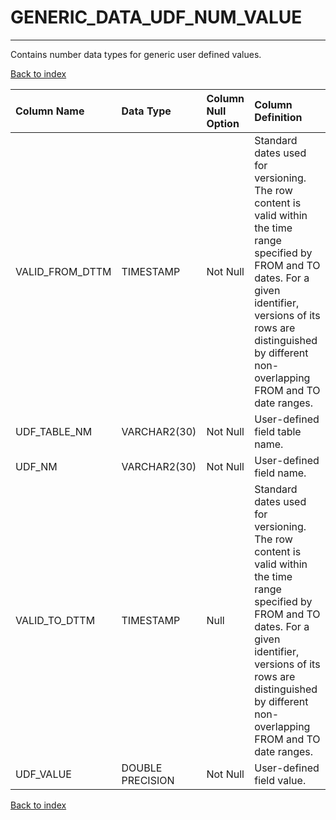 # GENERIC_DATA_UDF_NUM_VALUE

---

Contains number data types for generic user defined values.

[Back to index](./index.md)

| Column Name     | Data Type        | Column Null Option   | Column Definition                                                                                                                                                                                                                       |
|:----------------|:-----------------|:---------------------|:----------------------------------------------------------------------------------------------------------------------------------------------------------------------------------------------------------------------------------------|
| VALID_FROM_DTTM | TIMESTAMP        | Not Null             | Standard dates used for versioning. The row content is valid within the time range specified by FROM and TO dates. For a given identifier, versions of its rows are distinguished by different non-overlapping FROM and TO date ranges. |
| UDF_TABLE_NM    | VARCHAR2(30)     | Not Null             | User-defined field table name.                                                                                                                                                                                                          |
| UDF_NM          | VARCHAR2(30)     | Not Null             | User-defined field name.                                                                                                                                                                                                                |
| VALID_TO_DTTM   | TIMESTAMP        | Null                 | Standard dates used for versioning. The row content is valid within the time range specified by FROM and TO dates. For a given identifier, versions of its rows are distinguished by different non-overlapping FROM and TO date ranges. |
| UDF_VALUE       | DOUBLE PRECISION | Not Null             | User-defined field value.                                                                                                                                                                                                               |

[Back to index](./index.md)